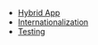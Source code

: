 - [Hybrid App](https://github.com/leelai/development-note/blob/main/flutter/hybrid-app.md)
- [Internationalization](https://github.com/leelai/development-note/blob/main/flutter/internationalization.md)
- [Testing](https://github.com/leelai/development-note/blob/main/flutter/testing.md)
